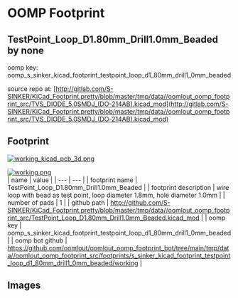 # OOMP Footprint  
## TestPoint_Loop_D1.80mm_Drill1.0mm_Beaded  by none  
  
oomp key: oomp_s_sinker_kicad_footprint_testpoint_loop_d1_80mm_drill1_0mm_beaded  
  
source repo at: [http://gitlab.com/S-SINKER/KiCad_Footprint.pretty/blob/master/tmp/data//oomlout_oomp_footprint_src/TVS_DIODE_5.0SMDJ_(DO-214AB).kicad_mod](http://gitlab.com/S-SINKER/KiCad_Footprint.pretty/blob/master/tmp/data//oomlout_oomp_footprint_src/TVS_DIODE_5.0SMDJ_(DO-214AB).kicad_mod)  
## Footprint  
  
[![working_kicad_pcb_3d.png](working_kicad_pcb_3d_600.png)](working_kicad_pcb_3d.png)  
  
[![working.png](working_600.png)](working.png)  
| name | value | 
| --- | --- | 
| footprint name | TestPoint_Loop_D1.80mm_Drill1.0mm_Beaded | 
| footprint description | wire loop with bead as test point, loop diameter 1.8mm, hole diameter 1.0mm | 
| number of pads | 1 | 
| github path | http://github.com/S-SINKER/KiCad_Footprint.pretty/blob/master/tmp/data//oomlout_oomp_footprint_src/TestPoint_Loop_D1.80mm_Drill1.0mm_Beaded.kicad_mod | 
| oomp key | oomp_s_sinker_kicad_footprint_testpoint_loop_d1_80mm_drill1_0mm_beaded | 
| oomp bot github | https://github.com/oomlout/oomlout_oomp_footprint_bot/tree/main/tmp/data//oomlout_oomp_footprint_src/footprints/s_sinker_kicad_footprint_testpoint_loop_d1_80mm_drill1_0mm_beaded/working | 
## Images  
